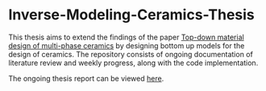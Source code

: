 # Inverse-Modeling-Ceramics-Thesis

This thesis aims to extend the findings of the paper [Top-down material design of multi-phase ceramics](https://docs.gitlab.com/ee/gitlab-basics/add-file.html#add-a-file-using-the-command-line) by designing bottom up models for the design of ceramics. The repository consists of ongoing documentation of literature review and weekly progress, along with the code implementation.

The ongoing thesis report can be viewed [here](https://www.overleaf.com/project/65288161f5194816179d412b).